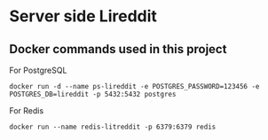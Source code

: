 # Server side Lireddit

## Docker commands used in this project

For PostgreSQL

```text
docker run -d --name ps-lireddit -e POSTGRES_PASSWORD=123456 -e POSTGRES_DB=lireddit -p 5432:5432 postgres
```

For Redis

```text
docker run --name redis-litreddit -p 6379:6379 redis
```
